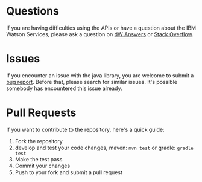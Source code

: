 # Questions

If you are having difficulties using the APIs or have a question about the IBM Watson Services, please ask a question on [dW Answers](https://developer.ibm.com/answers/questions/ask/?topics=watson) or [Stack Overflow](http://stackoverflow.com/questions/ask?tags=ibm-watson).

# Issues

If you encounter an issue with the java library, you are welcome to submit a [bug report](https://github.com/watson-developer-cloud/java-wrapper/issues). Before that, please search for similar issues. It's possible somebody has encountered this issue already.

# Pull Requests

If you want to contribute to the repository, here's a quick guide:
  1. Fork the repository
  2. develop and test your code changes, maven: `mvn test` or gradle: `gradle test`
  3. Make the test pass
  4. Commit your changes
  5. Push to your fork and submit a pull request
